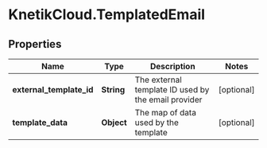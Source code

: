 # KnetikCloud.TemplatedEmail

## Properties
Name | Type | Description | Notes
------------ | ------------- | ------------- | -------------
**external_template_id** | **String** | The external template ID used by the email provider | [optional] 
**template_data** | **Object** | The map of data used by the template | [optional] 



